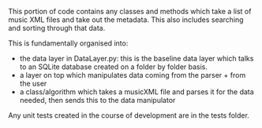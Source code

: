 This portion of code contains any classes and methods which take a list of music XML files and take out the metadata.
This also includes searching and sorting through that data.

This is fundamentally organised into:
- the data layer in DataLayer.py: this is the baseline data layer which talks to an SQLite database created on a folder by folder basis.
- a layer on top which manipulates data coming from the parser + from the user
- a class/algorithm which takes a musicXML file and parses it for the data needed, then sends this to the data manipulator

Any unit tests created in the course of development are in the tests folder.
